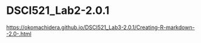 # DSCI521_Lab2-2.0.1
https://okomachidera.github.io/DSCI521_Lab3-2.0.1/Creating-R-markdown--2.0-.html
